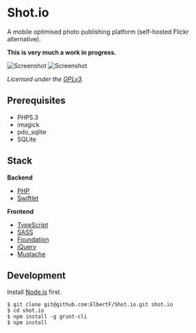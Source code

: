 Shot.io
=======

A mobile optimised photo publishing platform (self-hosted Flickr alternative).

**This is very much a work in progress.**

![Screenshot](https://raw.github.com/ElbertF/Shot.io/master/screenshots/screenshot-1.png)
![Screenshot](https://raw.github.com/ElbertF/Shot.io/master/screenshots/screenshot-2.png)

*Licensed under the [GPLv3](http://www.gnu.org/licenses/gpl-3.0.txt).*


Prerequisites
-------------

* PHP5.3
 * imagick
 * pdo_sqlite
* SQLite


Stack
-----

**Backend**

* [PHP](http://php.net)
* [Swiftlet](http://swiftlet.org)

**Frontend**

* [TypeScript](http://www.typescriptlang.org)
* [SASS](http://sass-lang.com)
* [Foundation](http://foundation.zurb.com)
* [jQuery](http://jquery.com)
* [Mustache](https://github.com/janl/mustache.js)


Development
-----------

Install [Node.js](http://nodejs.org/) first.

```shell
$ git clone git@github.com:ElbertF/Shot.io.git shot.io
$ cd shot.io
$ npm install -g grunt-cli
$ npm install
```
